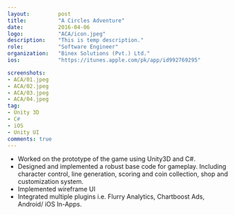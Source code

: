 ```yaml
---
layout:			post
title:			"A Circles Adventure"
date:			2016-04-06
logo:			"ACA/icon.jpeg"
description:	"This is temp description."
role:			"Software Engineer"
organization:	"Binex Solutions (Pvt.) Ltd."
ios:			"https://itunes.apple.com/pk/app/id992769295"

screenshots:
- ACA/01.jpeg
- ACA/02.jpeg
- ACA/03.jpeg
- ACA/04.jpeg
tag:
- Unity 3D
- C#
- iOS
- Unity UI
comments: true
---
```


* Worked on the prototype of the game using Unity3D and C#.
* Designed and implemented a robust base code for gameplay. Including character control, line generation, scoring and coin collection, shop and customization system.
* Implemented wireframe UI
* Integrated multiple plugins i.e. Flurry Analytics, Chartboost Ads, Android/ iOS In-Apps.
